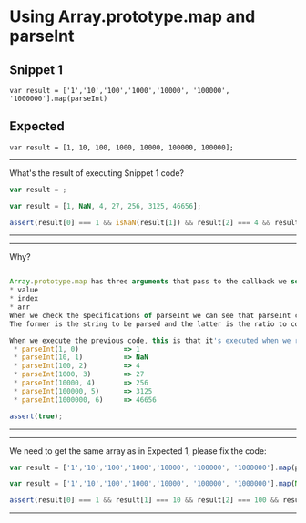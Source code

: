 # Using Array.prototype.map and parseInt

## Snippet 1
```
var result = ['1','10','100','1000','10000', '100000', '1000000'].map(parseInt)
```

## Expected
```
var result = [1, 10, 100, 1000, 10000, 100000, 100000];
```
---
What's the result of executing Snippet 1 code?
```js
var result = ;
```
```js
var result = [1, NaN, 4, 27, 256, 3125, 46656];
```
```js
assert(result[0] === 1 && isNaN(result[1]) && result[2] === 4 && result[3] === 27 && result[4] === 256 &&& result[5] === 3125 && result[6] === 46656);
```
---

---
Why?
```js

```
```js
Array.prototype.map has three arguments that pass to the callback we set as argument:
* value
* index
* arr
When we check the specifications of parseInt we can see that parseInt could receive two arguments.
The former is the string to be parsed and the latter is the ratio to convert the value.

When we execute the previous code, this is that it's executed when we run the Snippet 1 code:
 * parseInt(1, 0)           => 1
 * parseInt(10, 1)          => NaN
 * parseInt(100, 2)         => 4
 * parseInt(1000, 3)        => 27
 * parseInt(10000, 4)       => 256
 * parseInt(100000, 5)      => 3125
 * parseInt(1000000, 6)     => 46656
```
```js
assert(true);
```
---

---
We need to get the same array as in Expected 1, please fix the code:
```js
var result = ['1','10','100','1000','10000', '100000', '1000000'].map(parseInt)
```
```js
var result = ['1','10','100','1000','10000', '100000', '1000000'].map(Number)
```
```js
assert(result[0] === 1 && result[1] === 10 && result[2] === 100 && result[3] === 1000 && result[4] === 10000 && result[5] === 100000 && result[6] === 1000000 );
```
---